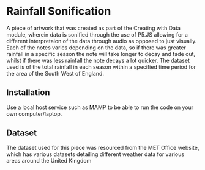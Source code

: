 # Rainfall Sonification

A piece of artwork that was created as part of the Creating with Data module, wherein data is sonified through the use of P5.JS allowing for a different interpretaion of the data through audio as opposed to just visually. Each of the notes varies depending on the data, so if there was greater rainfall in a specific season the note will take longer to decay and fade out, whilst if there was less rainfall the note decays a lot quicker. The dataset used is of the total rainfall in each season within a specified time period for the area of the South West of England.

## Installation

Use a local host service such as MAMP to be able to run the code on your own computer/laptop. 

## Dataset
The dataset used for this piece was resourced from the MET Office website, which has various datasets detailing different weather data for various areas around the United Kingdom
